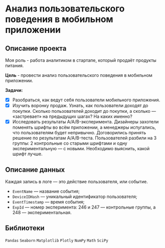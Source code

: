 # Анализ пользовательского поведения в мобильном приложении
## Описание проекта
Моя роль - работа аналитиком в стартапе, который продаёт продукты питания.

**Цель** - провести анализ пользовательского поведения в мобильном приложении.

**Задачи:**

* [X] Разобраться, как ведут себя пользователи мобильного приложения.
* [X] Изучить воронку продаж. Узнать, как пользователи доходят до покупки. Сколько пользователей доходит до покупки, а сколько — «застревает» на предыдущих шагах? На каких именно?
* [X] Исследовать результаты A/A/B-эксперимента. Дизайнеры захотели поменять шрифты во всём приложении, а менеджеры испугались, что пользователям будет непривычно. Договорились принять решение по результатам A/A/B-теста. Пользователей разбили на 3 группы: 2 контрольные со старыми шрифтами и одну экспериментальную — с новыми. Необходимо выяснить, какой шрифт лучше.

## Описание данных

Каждая запись в логе — это действие пользователя, или событие.

* `EventName` — название события;
* `DeviceIDHash` — уникальный идентификатор пользователя;
* `EventTimestamp` — время события;
* `ExpId` — номер эксперимента: 246 и 247 — контрольные группы, а 248 — экспериментальная.

## Библиотеки
`Pandas` `Seaborn` `Matplotlib` `Plotly` `NumPy` `Math` `SciPy`
